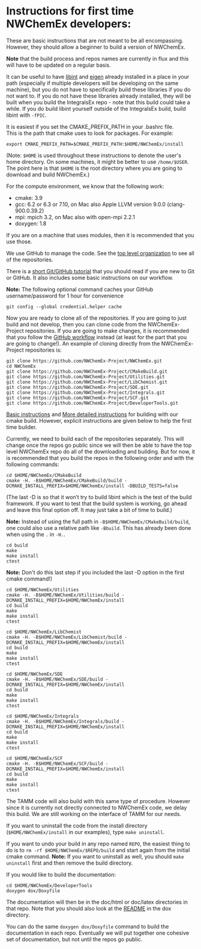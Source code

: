 # Instructions for first time NWChemEx developers:

These are basic instructions that are not meant to be all encompassing. However, they should allow a beginner to build a version of NWChemEx.  

**Note** that the build process and repos names are currently in flux and this will 
have to be updated on a regular basis.

It can be useful to have [libint](https://github.com/evaleev/libint/releases/download/v2.4.2/libint-2.4.2.tgz) and 
[eigen](https://github.com/eigenteam/eigen-git-mirror) already installed in a 
place in your path (especially if multiple developers will be developing on the same machine), but you do not have 
to specifically build these libraries if you do not want to.  If you do not have these libraries already installed, they will
be built when you build the IntegralsEx repo - note that this build could take a while.  If you do build libint yourself
outside of the IntegralsEx build, build libint with `-fPIC`.

It is easiest if you set the CMAKE_PREFIX_PATH in your .bashrc file.  
This is the path that cmake uses to look for packages.  For example:
```
export CMAKE_PREFIX_PATH=$CMAKE_PREFIX_PATH:$HOME/NWChemEx/install
```
(Note: `$HOME` is used throughout these instructions to denote the user's home directory.
On some machines, it might be better to use `/home/$USER`.  The point here is that `$HOME` 
is the root directory where you are going to download and build NWChemEx.)

For the compute environment, we know that the following work:
* cmake: 3.9
* gcc: 6.2 or 6.3 or 7.10, on Mac also Apple LLVM version 9.0.0 (clang-900.0.39.2)
* mpi: mpich 3.2, on Mac also with open-mpi 2.2.1
* doxygen: 1.8

If you are on a machine that uses modules, then it is recommended that you use those.

We use GitHub to manage the code.  See the [top level organization](https://github.com/NWChemEx-Project) 
to see all of the repositories.

There is a [short Git/GitHub tutorial](https://github.com/NWChemEx-Project/DeveloperTools/blob/master/README.md) 
that you should read if you are new to Git or GitHub.  It also includes some basic instructions on our workflow.

**Note:** The following optional command caches your GitHub username/password for 1 hour for convenience
```
git config --global credential.helper cache
```
Now you are ready to clone all of the repositories.  If you are going to just build and not
develop, then you can clone code from the NWChemEx-Project repositories.  If you are going
to make changes, it is recommended that you follow the [GitHub workflow](https://github.com/NWChemEx-Project/DeveloperTools/blob/master/README.md) instead (at least
for the part that you are going to change!).  An example of cloning directly from the
NWChemEx-Project repositories is:

```
git clone https://github.com/NWChemEx-Project/NWChemEx.git
cd NWChemEx
git clone https://github.com/NWChemEx-Project/CMakeBuild.git
git clone https://github.com/NWChemEx-Project/Utilities.git
git clone https://github.com/NWChemEx-Project/LibChemist.git
git clone https://github.com/NWChemEx-Project/SDE.git
git clone https://github.com/NWChemEx-Project/Integrals.git
git clone https://github.com/NWChemEx-Project/SCF.git
git clone https://github.com/NWChemEx-Project/DeveloperTools.git
```

[Basic instructions](https://github.com/NWChemEx-Project/CMakeBuild/blob/master/README.md) 
and [More detailed instructions](https://github.com/NWChemEx-Project/CMakeBuild/blob/master/dox/Building.md) for building with our cmake build.  However, explicit instructions are given below to help the
first time builder.

Currently, we need to build each of the repositories separately.  This will change once the 
repos go public since we will then be able to have the top level NWChemEx repo do all of the 
downloading and building. But for now, it is recommended that you build the repos in the 
following order and with the following commands:
```
cd $HOME/NWChemEx/CMakeBuild
cmake -H. -B$HOME/NWChemEx/CMakeBuild/build -DCMAKE_INSTALL_PREFIX=$HOME/NWChemEx/install -DBUILD_TESTS=false
```
(The last -D is so that it won’t try to build libint which is the test of the build framework.
If you want to test that the build system is working, go ahead and leave this final option off.
It may just take a bit of time to build.)

**Note:** Instead of using the full path in `-B$HOME/NWChemEx/CMakeBuild/build`, one could also use a relative path like `-Bbuild`.  This has already been done when using the `.` in `-H.`.
```
cd build
make
make install
ctest 
```
**Note:** Don't do this last step if you included the last -D option in the first cmake command!)
```
cd $HOME/NWChemEx/Utilities
cmake -H. -B$HOME/NWChemEx/Utilities/build -DCMAKE_INSTALL_PREFIX=$HOME/NWChemEx/install 
cd build
make
make install
ctest

cd $HOME/NWChemEx/LibChemist
cmake -H. -B$HOME/NWChemEx/LibChemist/build -DCMAKE_INSTALL_PREFIX=$HOME/NWChemEx/install 
cd build
make
make install
ctest

cd $HOME/NWChemEx/SDE
cmake -H. -B$HOME/NWChemEx/SDE/build -DCMAKE_INSTALL_PREFIX=$HOME/NWChemEx/install 
cd build
make
make install
ctest

cd $HOME/NWChemEx/Integrals
cmake -H. -B$HOME/NWChemEx/Integrals/build -DCMAKE_INSTALL_PREFIX=$HOME/NWChemEx/install 
cd build
make
make install
ctest

cd $HOME/NWChemEx/SCF
cmake -H. -B$HOME/NWChemEx/SCF/build -DCMAKE_INSTALL_PREFIX=$HOME/NWChemEx/install 
cd build
make
make install
ctest
```
<!-- Need to update the TAMM build once we have the interface working -->
The TAMM code will also build with this same type of procedure.  However since it is currently not directly connected
to NWChemEx code, we delay this build.  We are still working on the interface of TAMM for our needs.

If you want to uninstall the code from the install directory (`$HOME/NWChemEx/install` in our examples), type `make uninstall`.

If you want to undo your build in any repo named `REPO`, the easiest thing to do is to
`rm -rf $HOME/NWChemEx/$REPO/build` and start again from the initial cmake command.  **Note:** If you want to
uninstall as well, you should `make uninstall` first and then remove the build directory.

If you would like to build the documentation:
```
cd $HOME/NWChemEx/DeveloperTools
doxygen dox/Doxyfile
```
The documentation will then be in the doc/html or doc/latex directories in that repo.
Note that you should also look at the [README](https://github.com/NWChemEx-Project/DeveloperTools/blob/master/dox/README.md) 
in the dox directory.  

You can do the same `doxygen dox/Doxyfile` command to build the documentation in 
each repo.  Eventually we will put together one cohesive set of documentation, but not until the repos
go public.
